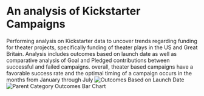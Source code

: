 # An analysis of Kickstarter Campaigns
Performing analysis on Kickstarter data to uncover trends regarding funding for theater projects, specifically funding of theater plays in the US and Great Britain. Analysis includes outcomes based on launch date as well as comparative analysis of Goal and Pledged contributions between successful and failed campaigns. overall, theater based campaigns have a favorable success rate and the optimal timing of a campaign occurs in the months from January through July
![Outcomes Based on Launch Date](https://user-images.githubusercontent.com/80215894/110250994-61cd0400-7f4c-11eb-8fd6-f2eddd5d7c5d.png)
![Parent Category Outcomes Bar Chart](https://user-images.githubusercontent.com/80215894/110251001-698ca880-7f4c-11eb-9639-e53735fcbb41.png)
